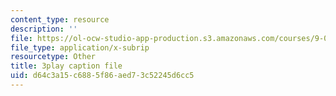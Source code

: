 ```yaml
---
content_type: resource
description: ''
file: https://ol-ocw-studio-app-production.s3.amazonaws.com/courses/9-00-introduction-to-psychology-fall-2004/d64c3a15c6885f86aed73c52245d6cc5_10491.vtt
file_type: application/x-subrip
resourcetype: Other
title: 3play caption file
uid: d64c3a15-c688-5f86-aed7-3c52245d6cc5
---
```

